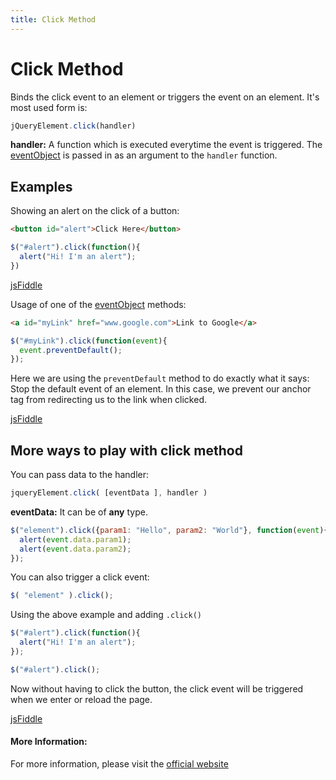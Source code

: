 ```yaml
---
title: Click Method
---
```


# Click Method

Binds the click event to an element or triggers the event on an element. It's most used form is:

```javascript
jQueryElement.click(handler)
```

**handler:** A function which is executed everytime the event is triggered. The [eventObject](http://api.jquery.com/Types/#Event) is passed in as an argument to the ```handler``` function.

## Examples

Showing an alert on the click of a button:

```html
<button id="alert">Click Here</button>
```

```javascript
$("#alert").click(function(){
  alert("Hi! I'm an alert");
})
```

[jsFiddle](https://jsfiddle.net/pL63cL6m/)

Usage of one of the [eventObject](http://api.jquery.com/Types/#Event) methods:

```html
<a id="myLink" href="www.google.com">Link to Google</a>
```

```javascript
$("#myLink").click(function(event){
  event.preventDefault();
});
```

Here we are using the ```preventDefault``` method to do exactly what it says: Stop the default event of an element. In this case, we prevent our anchor tag from redirecting us to the link when clicked.

[jsFiddle](https://jsfiddle.net/dy457gbh/)

## More ways to play with click method

You can pass data to the handler:

```javascript
jqueryElement.click( [eventData ], handler )
```

**eventData:** It can be of **any** type.

```javascript
$("element").click({param1: "Hello", param2: "World"}, function(event){
  alert(event.data.param1);
  alert(event.data.param2);
});
```

You can also trigger a click event:
```javascript
$( "element" ).click();
```

Using the above example and adding `.click()`

```javascript
$("#alert").click(function(){
  alert("Hi! I'm an alert");
});

$("#alert").click();
```

Now without having to click the button, the click event will be triggered when we enter or reload the page.

[jsFiddle](https://jsfiddle.net/gspk6gxt/)

#### More Information:

For more information, please visit the [official website](https://api.jquery.com/click/#click)

